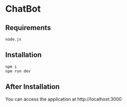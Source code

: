 # ChatBot

## Requirements

```
node.js
```

## Installation

```
npm i
npm run dev
```

## After Installation
You can access the application at http://localhost:3000